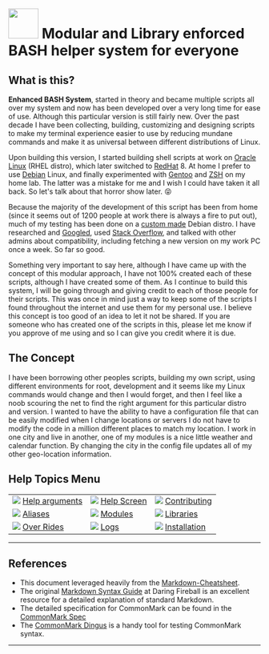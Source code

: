 # <img src="./documentation/images/icons/bash-icon-12.jpg" width="60" /> Modular and Library enforced BASH helper system for everyone

## What is this?
 **Enhanced BASH System**, started in theory and became multiple scripts all over my system and now has been developed over a very long time for ease of use. Although this particular version is still fairly new. Over the past decade I have been collecting, building, customizing and designing scripts to make my terminal experience easier to use by reducing mundane commands and make it as universal between different distributions of Linux.

Upon building this version, I started building shell scripts at work on [Oracle Linux](https://www.oracle.com/linux/) (RHEL distro), which later switched to [RedHat](https://www.redhat.com/) 8. At home I prefer to use [Debian](https://www.debian.org/) Linux, and finally experimented with [Gentoo](https://www.gentoo.org/) and [ZSH](http://zsh.sourceforge.net/) on my home lab. The latter was a mistake for me and I wish I could have taken it all back. So let's talk about that horror show later. :stuck_out_tongue_closed_eyes:

Because the majority of the development of this script has been from home (since it seems out of 1200 people at work there is always a fire to put out), much of my testing has been done on a [custom made](http://www.linuxfromscratch.org/) Debian distro. I have researched and [Googled](https://www.google.com/), used [Stack Overflow](http://www.stackoverflow.com/), and talked with other admins about compatibility, including fetching a new version on my work PC once a week. So far so good.

Something very important to say here, although I have came up with the concept of this modular approach, I have not 100% created each of these scripts, although I have created some of them. As I continue to build this system, I will be going through and giving credit to each of those people for their scripts. This was once in mind just a way to keep some of the scripts I found throughout the internet and use them for my personal use. I believe this concept is too good of an idea to let it not be shared. If you are someone who has created one of the scripts in this, please let me know if you approve of me using and so I can give you credit where it is due.

## The Concept
I have been borrowing other peoples scripts, building my own script, using different environments for root, development and it seems like my Linux commands would change and then I would forget, and then I feel like a noob scouring the net to find the right argument for this particular distro and version. I wanted to have the ability to have a configuration file that can be easily modified when I change locations or servers I do not have to modify the code in a million different places to match my location. I work in one city and live in another, one of my modules is a nice little weather and calendar function. By changing the city in the config file updates all of my other geo-location information.

## Help Topics Menu
|   |   |   |
|---|---|---|
| [<img src="./documentation/images/icons/browser_help.png">](./documentation/help-arguments.md) [Help arguments](./documentation/help-arguments.md)  |  [<img src="./documentation/images/icons/terminal_utilities.png" />](./documentation/help-screen.md) [Help Screen](./documentation/help-screen.md)  |  [<img src="./documentation/images/icons/system_users.png">](./documentation/contributing.md) [Contributing](./documentation/contributing.md)  |
| [<img src="./documentation/images/icons/alias.png" />](./documentation/aliases.md) [Aliases](./documentation/aliases.md)                            |  [<img src="./documentation/images/icons/application_executable.png" />](./documentation/modules.md) [Modules](./documentation/modules.md) | [<img src="./documentation/images/icons/applications_other.png" />](./documentation/libraries.md) [Libraries](./documentation/libraries.md)  |
| [<img src="./documentation/images/icons/applications_system.png" />](./documentation/over-rides.md) [Over Rides](./documentation/over-rides.md)  |  [<img src="./documentation/images/icons/document_properties.png" />](./documentation/logs.md) [Logs](./documentation/logs.md)  |  [<img src="./documentation/images/icons/generic_package.png" />](./documentation/installation.md) [Installation](./documentation/installation.md) |

___
>>>
## References

- This document leveraged heavily from the [Markdown-Cheatsheet](https://github.com/adam-p/markdown-here/wiki/Markdown-Cheatsheet).
- The original [Markdown Syntax Guide](https://daringfireball.net/projects/markdown/syntax)
  at Daring Fireball is an excellent resource for a detailed explanation of standard Markdown.
- The detailed specification for CommonMark can be found in the [CommonMark Spec](https://spec.commonmark.org/current/)
- The [CommonMark Dingus](http://try.commonmark.org) is a handy tool for testing CommonMark syntax.
>>>
___